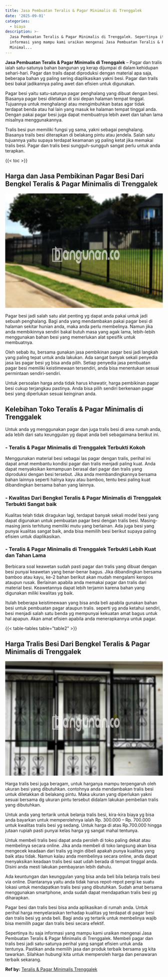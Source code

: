 ```yaml
---
title: Jasa Pembuatan Teralis & Pagar Minimalis di Trenggalek
date: '2025-09-01'
categories:
  - biaya
description: >-
  Jasa Pembuatan Teralis & Pagar Minimalis di Trenggalek. Sepertinya itu saja
  informasi yang mampu kami uraikan mengenai Jasa Pembuatan Teralis & Pagar
  Minimal...
---
```


**Jasa Pembuatan Teralis & Pagar Minimalis di Trenggalek** – Pagar dan tralis ialah satu-satunya bahan bangunan yg kerap dijumpai di dalam kehidupan sehari-hari. Pagar dan trails dapat diproduksi dengan material apa saja, beberapa bahan yg paling sering diaplikasikan yakni besi. Pagar dan trails besi bakal jadikannya paling awet dan efisien untuk digunakan.

Pagar besi yaitu satu-satunya pagar penghalang yang dibuat dengan besi. Biasanya pagar besi diletakan di sisi depan halaman tempat tinggal. Tujuannya untuk menghalangi atau mengimbuhkan batas agar tidak terdapat benda atau hal lain yang masuk ke halaman tempat tinggal anda. Dengan pakai pagar besi juga dapat membuatnya lebih awet dan tahan lama misalnya menggunakannya.

Tralis besi pun memiliki fungsi yg sama, yakni sebagai penghalang. Biasanya trails besi diterapkan di belakang pintu atau jendela. Salah satu tujuannya yaitu supaya terdapat keamanan yg paling ketat jika memakai tralis besi. Pagar dan tralis besi sungguh-sungguh sangat perlu untuk anda terapkan.

{{< toc >}}

## Harga dan Jasa Pembikinan Pagar Besi Dari Bengkel Teralis & Pagar Minimalis di Trenggalek

![Jasa Pembuatan Teralis & Pagar Minimalis di Trenggalek](/images/pagar-minimalis-murah-69.png)

Pagar besi jadi salah satu alat penting yg dapat anda pakai untuk jadi sebuah penghalang. Bagi anda yang mendambakan pakai pagar besi di halaman sekitar hunian anda, maka anda perlu membelinya. Namun jika anda membikinnya sendiri bakal butuh masa yang agak lama, lebih-lebih menggunakan bahan besi yang memerlukan alat spesifik untuk membuatnya.

Oleh sebab itu, bersama gunakan jasa pembikinan pagar besi jadi langkah yang paling tepat untuk anda lakukan. Ada sangat banyak sekali penyedia jasa las pagar besi yg bisa anda pilih. Setiap penyedia jasa pembuatan pagar besi memiliki keistimewaan tersendiri, anda bisa menentukan sesuai permintaan sendiri-sendiri.

Untuk persoalan harga anda tidak harus khawatir, harga pembikinan pagar besi cukup terjangkau pastinya. Anda bisa pilih sendiri berkenaan pagar besi yang diperlukan sesuai keinginan anda.

## Kelebihan Toko Teralis & Pagar Minimalis di Trenggalek

Untuk anda yg menggunakan pagar dan juga tralis besi di area rumah anda, ada lebih dari satu keunggulan yg dapat anda beli sebagaimana berikut ini.

### \- Teralis & Pagar Minimalis di Trenggalek Terbukti Kokoh

Menggunakan material besi sebagai las pagar dengan tralis, perihal ini dapat amat membantu kondisi pagar dan tralis menjadi paling kuat. Anda dapat menyaksikan kemampuan berasal dari pagar dan tralis yang diproduksi dengan besi tersebut. Jika anda membandingkannya bersama bahan lainnya seperti halnya kayu atau bamboo, tentu besi paling kuat dibandingkan bersama bahan yang lainnya.

### \- Kwalitas Dari Bengkel Teralis & Pagar Minimalis di Trenggalek Terbukti Sangat baik

Kualitas telah tidak diragukan lagi, terdapat banyak sekali model besi yang dapat digunakan untuk pembuatan pagar besi dengan tralis besi. Masing-masing jenis terhitung memiliki mutu yang berlainan. Ada juga besi yang punyai kualitas sangat baik, anda bisa memilih besi berikut supaya paling efisien untuk diaplikasikan.

### \- Teralis & Pagar Minimalis di Trenggalek Terbukti Lebih Kuat dan Tahan Lama

Berbicara soal keawetan sudah pasti pagar dan tralis yang dibuat dengan besi punyai keawetan yang benar-benar bagus. Jika dibandingkan bersama bamboo atau kayu, ke-2 bahan berikut akan mudah mengalami keropos ataupun rusak. Berlainan apabila anda memakai pagar dan tralis dari material besi. Keawetannya dapat lebih terjamin karena bahan yang digunakan miliki kwalitas yg baik.

Itulah beberapa keistimewaan yang bisa anda beli apabila gunakan bahan besi untuk pembuatan pagar ataupun tralis. seperti yg anda ketahui sendiri, besi menjadi salah satu benda yg mempunyai kekuatan amat bagus untuk hal apapun. Akan amat efisien apabila anda menerapkannya untuk pagar.

{{< table-tables table="table2" >}}

## Harga Tralis Besi Dari Bengkel Teralis & Pagar Minimalis di Trenggalek

![Jasa Pembuatan Teralis & Pagar Minimalis di Trenggalek](/images/teralis-minimalis-murah-45.png)

Harga tralis besi juga beragam, untuk harganya mampu terpengaruh oleh ukuran besi yang dibutuhkan. contohnya anda mendambakan tralis besi untuk diletakkan di belakang pintu. Maka ukuran yang diperlukan yakni sesuai bersama dg ukuran pintu tersebut didalam lakukan pembelian tralis yang dibutuhkan.

Untuk anda yang tertarik untuk belanja tralis besi, kira-kira biaya yg bisa anda bayarkan untuk memperolehnya ialah Rp. 300.000 – Rp. 700.000 untuk kwalitas tralis besi yg sedang. Untuk harga di atas Rp.700.000 hingga jutaan rupiah pasti punyai kelas harga yg sangat mahal tentunya.

Untuk membeli tralis besi dapat anda peroleh di toko paling dekat atau membelinya secara online. Jika anda membeli di toko langsung akan bisa mengecek keadaan dari tralis yg ingin dibeli apakah punya kualitas yang baik atau tidak. Namun kalau anda membelinya secara online, anda dapat menyaksikan keadaan tralis besi saat udah berada di tempat tinggal anda. Disini anda mesti lakukan pembayaran lebih dahulu.

Ada keuntungan dan keunggulan yang bisa anda beli bila belanja tralis besi via online. Diantaranya yaitu anda tidak harus repot-repot pergi ke suatu lokasi untuk mendapatkan tralis besi yang dibutuhkan. Sudah amat bersama menggunakan smartphone, anda sudah dapat mendapatkan tralis besi yg diharapkan.

Pagar besi dan tralis besi bisa anda aplikasikan di rumah anda. Untuk perihal harga menyelaraskan terhadap kualitas yg terdapat di pagar besi dan tralis besi yg anda beli. Bagi anda yg tertarik untuk membelinya wajib bisa memilih pagar dan tralis besi secara efektif.

Sepertinya itu saja informasi yang mampu kami uraikan mengenai Jasa Pembuatan Teralis & Pagar Minimalis di Trenggalek. Membeli pagar dan tralis besi jadi satu-satunya perihal yang sangat efisien untuk anda tentunya. Pastikan anda memilih jasa dan produk terbaik bersama yg kita tawarkan. Silahkan hubungi kita untuk memperoleh harga dan penawaran terbaik sekarang.

**Ref by:** [Teralis & Pagar Minimalis Trenggalek](https://id.wikipedia.org/wiki/Teralis)
